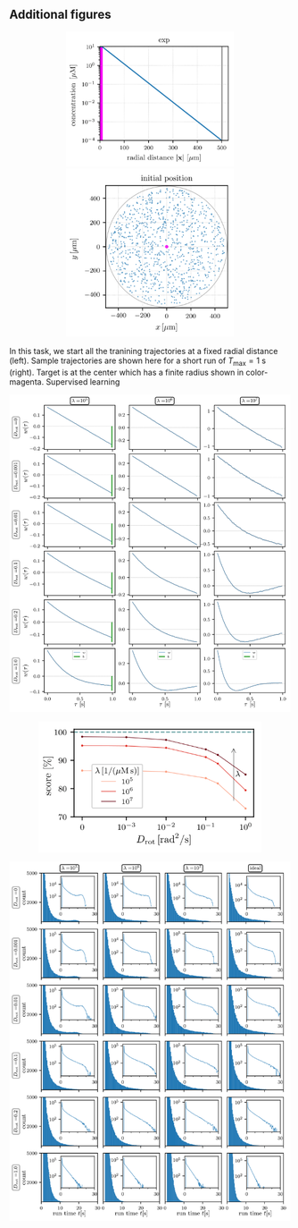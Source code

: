 ## Additional figures
 <p align="center">
  <img width="300" src="figures_for_readme/conc_profile.png" alt>
  <img width="300" src="figures_for_readme/init_position.png" alt>
</p>

In this task, we start all the tranining trajectories at a fixed radial distance (left). Sample trajectories are shown here for a short run of $T_{\mathrm{max}} = 1$ s (right). Target is at the center which has a finite radius shown in color-magenta. Supervised learning


<p align="center">
  <img width="800" src="figures_for_readme/weights_grid.png" alt>
</p>

<p align="center">
 <img width="400" src="figures_for_readme/score_uniform.png" alt>
</p>

<p align="center">
  <img width="800" src="figures_for_readme/runtime_grid.png" alt>
</p>
